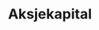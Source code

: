 ---
title: Aksjekapital
features:
  - toc: false
    need_help: false
    show_ays: false
    promote: false
    list_view: false
---